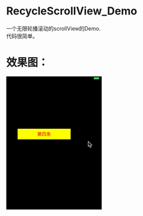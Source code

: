 # RecycleScrollView_Demo
一个无限轮播滚动的scrollView的Demo.                     
代码很简单。
# 效果图：
![](https://github.com/qiaoyoung/RecycleScrollView_Demo/blob/master/%E6%95%88%E6%9E%9C%E5%9B%BE.gif)
